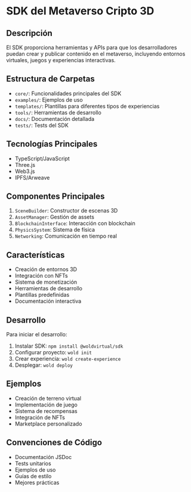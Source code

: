 # SDK del Metaverso Cripto 3D

## Descripción
El SDK proporciona herramientas y APIs para que los desarrolladores puedan crear y publicar contenido en el metaverso, incluyendo entornos virtuales, juegos y experiencias interactivas.

## Estructura de Carpetas
- `core/`: Funcionalidades principales del SDK
- `examples/`: Ejemplos de uso
- `templates/`: Plantillas para diferentes tipos de experiencias
- `tools/`: Herramientas de desarrollo
- `docs/`: Documentación detallada
- `tests/`: Tests del SDK

## Tecnologías Principales
- TypeScript/JavaScript
- Three.js
- Web3.js
- IPFS/Arweave

## Componentes Principales
1. `SceneBuilder`: Constructor de escenas 3D
2. `AssetManager`: Gestión de assets
3. `BlockchainInterface`: Interacción con blockchain
4. `PhysicsSystem`: Sistema de física
5. `Networking`: Comunicación en tiempo real

## Características
- Creación de entornos 3D
- Integración con NFTs
- Sistema de monetización
- Herramientas de desarrollo
- Plantillas predefinidas
- Documentación interactiva

## Desarrollo
Para iniciar el desarrollo:
1. Instalar SDK: `npm install @woldvirtual/sdk`
2. Configurar proyecto: `wold init`
3. Crear experiencia: `wold create-experience`
4. Desplegar: `wold deploy`

## Ejemplos
- Creación de terreno virtual
- Implementación de juego
- Sistema de recompensas
- Integración de NFTs
- Marketplace personalizado

## Convenciones de Código
- Documentación JSDoc
- Tests unitarios
- Ejemplos de uso
- Guías de estilo
- Mejores prácticas 